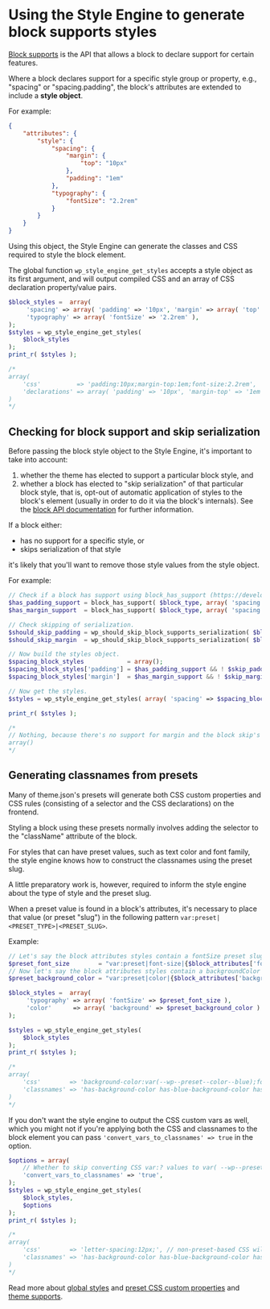 # Using the Style Engine to generate block supports styles

[Block supports](https://developer.wordpress.org/block-editor/reference-guides/block-api/block-supports/) is the API that allows a block to declare support for certain features.

Where a block declares support for a specific style group or property, e.g., "spacing" or "spacing.padding", the block's attributes are extended to include a **style object**.

For example:

```json
{
    "attributes": {
        "style": {
            "spacing": {
                "margin": {
                    "top": "10px"
                },
                "padding": "1em"
            },
            "typography": {
                "fontSize": "2.2rem"
            }
        }
    }
}
```

Using this object, the Style Engine can generate the classes and CSS required to style the block element.

The global function `wp_style_engine_get_styles` accepts a style object as its first argument, and will output compiled CSS and an array of CSS declaration property/value pairs.

```php
$block_styles =  array(
     'spacing' => array( 'padding' => '10px', 'margin' => array( 'top' => '1em') ),
     'typography' => array( 'fontSize' => '2.2rem' ),
);
$styles = wp_style_engine_get_styles(
    $block_styles
);
print_r( $styles );

/*
array(
    'css'          => 'padding:10px;margin-top:1em;font-size:2.2rem',
    'declarations' => array( 'padding' => '10px', 'margin-top' => '1em', 'font-size' => '2.2rem' )
)
*/
```

## Checking for block support and skip serialization

Before passing the block style object to the Style Engine, it's important to take into account:

1. whether the theme has elected to support a particular block style, and
2. whether a block has elected to "skip serialization" of that particular block style, that is, opt-out of automatic application of styles to the block's element (usually in order to do it via the block's internals). See the [block API documentation](https://developer.wordpress.org/block-editor/explanations/architecture/styles/#block-supports-api) for further information.

If a block either:

- has no support for a specific style, or 
- skips serialization of that style

it's likely that you'll want to remove those style values from the style object.

For example:

```php
// Check if a block has support using block_has_support (https://developer.wordpress.org/reference/functions/block_has_support/)
$has_padding_support = block_has_support( $block_type, array( 'spacing', 'padding' ), false ); // Returns true.
$has_margin_support  = block_has_support( $block_type, array( 'spacing', 'margin' ), false ); // Returns false.

// Check skipping of serialization.
$should_skip_padding = wp_should_skip_block_supports_serialization( $block_type, 'spacing', 'padding' ); // Returns true.
$should_skip_margin  = wp_should_skip_block_supports_serialization( $block_type, 'spacing', 'margin' ); // Returns false.

// Now build the styles object.
$spacing_block_styles            = array();
$spacing_block_styles['padding'] = $has_padding_support && ! $skip_padding ? _wp_array_get( $block_attributes['style'], array( 'spacing', 'padding' ), null ) : null;
$spacing_block_styles['margin']  = $has_margin_support && ! $skip_margin ? _wp_array_get( $block_attributes['style'], array( 'spacing', 'margin' ), null ) : null;

// Now get the styles.
$styles = wp_style_engine_get_styles( array( 'spacing' => $spacing_block_styles ) );

print_r( $styles );

/*
// Nothing, because there's no support for margin and the block skip's serialization for padding.
array()
*/
```

## Generating classnames from presets

Many of theme.json's presets will generate both CSS custom properties and CSS rules (consisting of a selector and the CSS declarations) on the frontend.

Styling a block using these presets normally involves adding the selector to the "className" attribute of the block.

For styles that can have preset values, such as text color and font family, the style engine knows how to construct the classnames using the preset slug.

A little preparatory work is, however, required to inform the style engine about the type of style and the preset slug.

When a preset value is found in a block's attributes, it's necessary to place that value (or preset "slug") in the following pattern `var:preset|<PRESET_TYPE>|<PRESET_SLUG>`.

Example:

```php
// Let's say the block attributes styles contain a fontSize preset slug of "small".
$preset_font_size        = "var:preset|font-size|{$block_attributes['fontSize']}";
// Now let's say the block attributes styles contain a backgroundColor preset slug of "blue".
$preset_background_color = "var:preset|color|{$block_attributes['backgroundColor']}";

$block_styles =  array(
     'typography' => array( 'fontSize' => $preset_font_size ),
     'color'      => array( 'background' => $preset_background_color )
);

$styles = wp_style_engine_get_styles(
    $block_styles
);
print_r( $styles );

/*
array(
    'css'        => 'background-color:var(--wp--preset--color--blue);font-size:var(--wp--preset--font-size--small);',
    'classnames' => 'has-background-color has-blue-background-color has-small-font-size',
)
*/
```

If you don't want the style engine to output the CSS custom vars as well, which you might not if you're applying both the CSS and classnames to the block element you can pass `'convert_vars_to_classnames' => true` in the option.

```php
$options = array(
    // Whether to skip converting CSS var:? values to var( --wp--preset--* ) values. Default is `false`.
    'convert_vars_to_classnames' => 'true',
);
$styles = wp_style_engine_get_styles(
    $block_styles,
    $options
);
print_r( $styles );

/*
array(
    'css'        => 'letter-spacing:12px;', // non-preset-based CSS will still be compiled.
    'classnames' => 'has-background-color has-blue-background-color has-small-font-size',
)
*/
```

Read more about [global styles](https://developer.wordpress.org/block-editor/explanations/architecture/styles/#global-styles) and [preset CSS custom properties](https://developer.wordpress.org/block-editor/how-to-guides/themes/theme-json/#css-custom-properties-presets-custom) and [theme supports](https://developer.wordpress.org/block-editor/how-to-guides/themes/theme-support/).





